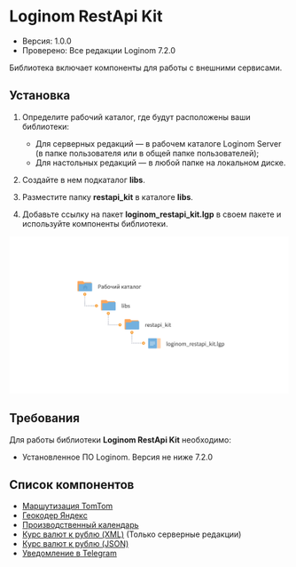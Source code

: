 # Loginom RestApi Kit

* Версия: 1.0.0
* Проверено: Все редакции Loginom 7.2.0

Библиотека включает компоненты для работы с внешними сервисами.

## Установка

1. Определите рабочий каталог, где будут расположены ваши библиотеки:

   * Для серверных редакций — в рабочем каталоге Loginom Server (в папке пользователя или в общей папке пользователей);
   * Для настольных редакций — в любой папке на локальном диске.

2. Создайте в нем подкаталог **libs**.

3. Разместите папку **restapi_kit** в каталоге **libs**.

4. Добавьте ссылку на пакет **loginom_restapi_kit.lgp** в своем пакете и используйте компоненты библиотеки.

![Схема расположения библиотеки в рабочем каталоге](docs/img/restapi-kit.svg)

## Требования

Для работы библиотеки **Loginom RestApi Kit** необходимо:

* Установленное ПО Loginom. Версия не ниже 7.2.0

## Список компонентов

* [Маршутизация TomTom](./docs/tomtom-routing.md)
* [Геокодер Яндекс](./docs/yandex-geocoding.md)
* [Производственный календарь](./docs/production-calendar.md)
* [Курс валют к рублю (XML)](./docs/currency-rate-xml.md) (Только серверные редакции)
* [Курс валют к рублю (JSON)](./docs/currency-rate-json.md)
* [Уведомление в Telegram](./docs/telegram-notificaton.md)